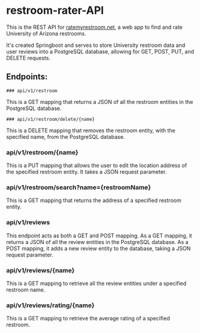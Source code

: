 # restroom-rater-API
This is the REST API for [ratemyrestroom.net](https://ratemyrestroom.net/), a web app to find and rate University of Arizona restrooms. 

It's created Springboot and serves to store University restroom data and user reviews into a PostgreSQL database, allowing for GET, POST, PUT, and DELETE requests.

## Endpoints:

    ### api/v1/restroom

This is a GET mapping that returns a JSON of all the restroom entities in the PostgreSQL database.

    ### api/v1/restroom/delete/{name}

This is a DELETE mapping that removes the restroom entity, with the specified name, from the PostgreSQL database.

### api/v1/restroom/{name}

This is a PUT mapping that allows the user to edit the location address of the specified restroom entity. It takes a JSON request parameter.

### api/v1/restroom/search?name={restroomName}

This is a GET mapping that returns the address of a specified restroom entity.

### api/v1/reviews

This endpoint acts as both a GET and POST mapping. As a GET mapping, it returns a JSON of all the review entities in the PostgreSQL database.
As a POST mapping, it adds a new review entity to the database, taking a JSON request parameter.

### api/v1/reviews/{name}

This is a GET mapping to retrieve all the review entities under a specified restroom name.

### api/v1/reviews/rating/{name}

This is a GET mapping to retrieve the average rating of a specified restroom. 
